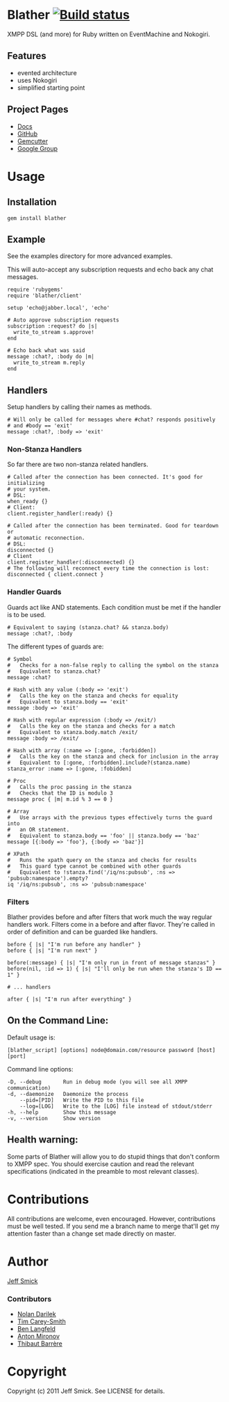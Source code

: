 # Blather [ ![Build status](http://travis-ci.org/sprsquish/blather.png) ](http://travis-ci.org/sprsquish/blather)

XMPP DSL (and more) for Ruby written on EventMachine and Nokogiri.

## Features

* evented architecture
* uses Nokogiri
* simplified starting point

## Project Pages

* [Docs](http://blather.squishtech.com)
* [GitHub](https://github.com/sprsquish/blather)
* [Gemcutter](http://gemcutter.org/gems/blather)
* [Google Group](http://groups.google.com/group/xmpp-blather)

# Usage

## Installation

    gem install blather

## Example

See the examples directory for more advanced examples.

This will auto-accept any subscription requests and echo back any chat messages.

    require 'rubygems'
    require 'blather/client'

    setup 'echo@jabber.local', 'echo'

    # Auto approve subscription requests
    subscription :request? do |s|
      write_to_stream s.approve!
    end

    # Echo back what was said
    message :chat?, :body do |m|
      write_to_stream m.reply
    end

## Handlers

Setup handlers by calling their names as methods.

    # Will only be called for messages where #chat? responds positively
    # and #body == 'exit'
    message :chat?, :body => 'exit'

### Non-Stanza Handlers

So far there are two non-stanza related handlers.

    # Called after the connection has been connected. It's good for initializing
    # your system.
    # DSL:
    when_ready {}
    # Client:
    client.register_handler(:ready) {}

    # Called after the connection has been terminated. Good for teardown or
    # automatic reconnection.
    # DSL:
    disconnected {}
    # Client
    client.register_handler(:disconnected) {}
    # The following will reconnect every time the connection is lost:
    disconnected { client.connect }

### Handler Guards

Guards act like AND statements. Each condition must be met if the handler is to
be used.

    # Equivalent to saying (stanza.chat? && stanza.body)
    message :chat?, :body

The different types of guards are:

    # Symbol
    #   Checks for a non-false reply to calling the symbol on the stanza
    #   Equivalent to stanza.chat?
    message :chat?

    # Hash with any value (:body => 'exit')
    #   Calls the key on the stanza and checks for equality
    #   Equivalent to stanza.body == 'exit'
    message :body => 'exit'

    # Hash with regular expression (:body => /exit/)
    #   Calls the key on the stanza and checks for a match
    #   Equivalent to stanza.body.match /exit/
    message :body => /exit/

    # Hash with array (:name => [:gone, :forbidden])
    #   Calls the key on the stanza and check for inclusion in the array
    #   Equivalent to [:gone, :forbidden].include?(stanza.name)
    stanza_error :name => [:gone, :fobidden]

    # Proc
    #   Calls the proc passing in the stanza
    #   Checks that the ID is modulo 3
    message proc { |m| m.id % 3 == 0 }

    # Array
    #   Use arrays with the previous types effectively turns the guard into
    #   an OR statement.
    #   Equivalent to stanza.body == 'foo' || stanza.body == 'baz'
    message [{:body => 'foo'}, {:body => 'baz'}]

    # XPath
    #   Runs the xpath query on the stanza and checks for results
    #   This guard type cannot be combined with other guards
    #   Equivalent to !stanza.find('/iq/ns:pubsub', :ns => 'pubsub:namespace').empty?
    iq '/iq/ns:pubsub', :ns => 'pubsub:namespace'

### Filters

Blather provides before and after filters that work much the way regular
handlers work. Filters come in a before and after flavor. They're called in
order of definition and can be guarded like handlers.

    before { |s| "I'm run before any handler" }
    before { |s| "I'm run next" }

    before(:message) { |s| "I'm only run in front of message stanzas" }
    before(nil, :id => 1) { |s| "I'll only be run when the stanza's ID == 1" }

    # ... handlers

    after { |s| "I'm run after everything" }

## On the Command Line:

Default usage is:

    [blather_script] [options] node@domain.com/resource password [host] [port]

Command line options:

    -D, --debug       Run in debug mode (you will see all XMPP communication)
    -d, --daemonize   Daemonize the process
        --pid=[PID]   Write the PID to this file
        --log=[LOG]   Write to the [LOG] file instead of stdout/stderr
    -h, --help        Show this message
    -v, --version     Show version

## Health warning:

Some parts of Blather will allow you to do stupid things that don't conform to XMPP
spec. You should exercise caution and read the relevant specifications (indicated in
the preamble to most relevant classes).

# Contributions

All contributions are welcome, even encouraged. However, contributions must be
well tested. If you send me a branch name to merge that'll get my attention faster
than a change set made directly on master.

# Author

[Jeff Smick](http://github.com/sprsquish)

### Contributors

* [Nolan Darilek](http://github.com/thewordnerd)
* [Tim Carey-Smith](http://github.com/halorgium)
* [Ben Langfeld](http://github.com/benlangfeld)
* [Anton Mironov](http://github.com/mironov)
* [Thibaut Barrère](http://github.com/thbar)

# Copyright

Copyright (c) 2011 Jeff Smick. See LICENSE for details.
